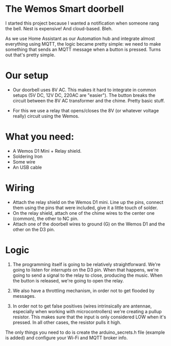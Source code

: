 # The Wemos Smart doorbell



I started this project because I wanted a notification when someone rang the bell. Nest is expensive! And cloud-based. Bleh.

As we use Home Assistant as our Automation hub and integrate almost everything using MQTT, the logic became pretty simple: we need to make something that sends an MQTT message when a button is pressed. Turns out that's pretty simple.

# Our setup

  - Our doorbell uses 8V AC. This makes it hard to integrate in common setups (5V DC, 12V DC, 220AC are "easier"). The button breaks the circuit between the 8V AC transformer and the chime. Pretty basic stuff.

  - For this we use a relay that opens/closes the 8V (or whatever voltage really) circuit using the Wemos.


# What you need:
- A Wemos D1 Mini + Relay shield.
- Soldering Iron
- Some wire
- An USB cable


# Wiring

- Attach the relay shield on the Wemos D1 mini.
Line up the pins, connect them using the pins that were included, give it a little touch of solder.
- On the relay shield, attach one of the chime wires to the center one (common), the other to NC pin.
- Attach one of the doorbell wires to ground (G) on the Wemos D1 and the other on the D3 pin.

# Logic

1. The programming itself is going to be relatively straightforward. 
We're going to listen for *interrupts* on the D3 pin. When that happens, we're going to send a signal to the relay to close, producing the music.
When the button is released, we're going to open the relay.

2. We also have a throttling mechanism, in order not to get flooded by messages.

3. In order not to get false positives (wires intrinsically are antennae, especially when working with microcontrollers) we're creating a pullup resistor. This makes sure that the input is only considered LOW when it's pressed. In all other cases, the resistor pulls it high.

The only things you need to do is create the arduino_secrets.h file (example is added) and configure your Wi-Fi and MQTT broker info.

